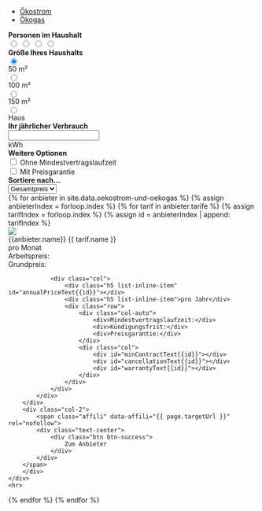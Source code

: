 <ul class="nav nav-tabs" id="myTab" role="tablist">
    <li class="nav-item">
        <a class="nav-link active" id="strom-tab" data-toggle="tab" href="#strom" role="tab" aria-controls="strom"
            aria-selected="true">Ökostrom</a>
    </li>
    <li class="nav-item">
        <a class="nav-link" id="gas-tab" data-toggle="tab" href="#gas" role="tab" aria-controls="gas"
            aria-selected="false">Ökogas</a>
    </li>
</ul>
<div class="alert alert-success">
<div class="row">
    <div class="col-auto">
        <div class="tab-content">
            <div class="tab-pane fade show active" id="strom" role="tabpanel" aria-labelledby="strom-tab">
                <div class="row d-flex align-items-center">
                    <div class="col-auto">
                        <div class="my-1"><b>Personen im Haushalt</b></div>
                        <div id="electricity-toggle" class="btn-group btn-group-toggle" data-toggle="buttons">
                            <label class="btn btn btn-outline-secondary">
                                <input type="radio" name="options" id="electricityOption0" autocomplete="off">
                                <i class="fa fa-user" aria-hidden="true"></i>
                            </label>
                            <label class="btn btn btn-outline-secondary">
                                <input type="radio" name="options" id="electricityOption1" autocomplete="off">
                                <i class="fa fa-user" aria-hidden="true"></i>
                                <i class="fa fa-user" aria-hidden="true"></i>
                            </label>
                            <label class="btn btn btn-outline-secondary">
                                <input type="radio" name="options" id="electricityOption2" autocomplete="off">
                                <i class="fa fa-user" aria-hidden="true"></i>
                                <i class="fa fa-user" aria-hidden="true"></i>
                                <i class="fa fa-user" aria-hidden="true"></i>
                            </label>
                            <label class="btn btn btn-outline-secondary">
                                <input type="radio" name="options" id="electricityOption3" autocomplete="off">
                                <i class="fa fa-user" aria-hidden="true"></i>
                                <i class="fa fa-user" aria-hidden="true"></i>
                                <i class="fa fa-user" aria-hidden="true"></i>
                                <i class="fa fa-user" aria-hidden="true"></i>
                            </label>
                        </div>
                    </div>
                </div>
            </div>
            <div class="tab-pane fade" id="gas" role="tabpanel" aria-labelledby="gas-tab">
                <div class="row d-flex align-items-center">
                    <div class="col-auto">
                        <div class="my-1"><b>Größe Ihres Haushalts</b></div>
                        <div class="btn-group btn-group-toggle" data-toggle="buttons">
                            <label class="btn btn btn-outline-secondary">
                                <input type="radio" name="options" id="gasOption0" autocomplete="off" checked>
                                <i class="fa fa-home" aria-hidden="true"></i>
                                <div class="small">50 m²</div>
                            </label>
                            <label class="btn btn btn-outline-secondary">
                                <input type="radio" name="options" id="gasOption1" autocomplete="off">
                                <i class="fa fa-home" aria-hidden="true"></i>
                                <div class="small">100 m²</div>
                            </label>
                            <label class="btn btn btn-outline-secondary">
                                <input type="radio" name="options" id="gasOption2" autocomplete="off">
                                <i class="fa fa-home" aria-hidden="true"></i>
                                <div class="small">150 m²</div>
                            </label>
                            <label class="btn btn btn-outline-secondary">
                                <input type="radio" name="options" id="gasOption3" autocomplete="off">
                                <i class="fa fa-home" aria-hidden="true"></i>
                                <div class="small">Haus</div>
                            </label>
                        </div>
                    </div>
                </div>
            </div>
        </div>
    </div>
    <div class="col">
        <div class="row">
            <div class="col-auto">
                <div class="my-1"><b>Ihr jährlicher Verbrauch</b></div>
                <div class="input-group">
                    <input id="energyInput" type="text" class="form-control" aria-label="1500kWh">
                    <div class="input-group-append">
                        <span class="input-group-text">kWh</span>
                    </div>
                </div>
            </div>
            <div class="col-auto">
                <div class="my-1"><b>Weitere Optionen</b></div>
                <div class="form-check">
                    <input class="form-check-input" onclick="setCheckboxValue()" id="minContract" type="checkbox"
                        value="">
                    <label class="form-check-label" for="minContract">
                        Ohne Mindestvertragslaufzeit
                    </label>
                </div>
                <div class="form-check">
                    <input class="form-check-input" onclick="setCheckboxValue()" id="warranty" type="checkbox" value="">
                    <label class="form-check-label" for="warranty">
                        Mit Preisgarantie
                    </label>
                </div>
            </div>
            <div class="col">
                <div class="my-1"><b>Sortiere nach...</b></div>
                <div class="input-group mb-3">
                    <select class="custom-select" id="sortSelection">
                      <option value="1">Gesamtpreis</option>
                      <option value="2">Grundpreis</option>
                      <option value="3">Arbeitspreis</option>
                    </select>
                  </div>
            </div>
        </div>
    </div>

</div>
</div>
{% for anbieter in site.data.oekostrom-und-oekogas %}
{% assign anbieterIndex = forloop.index %}
{% for tarif in anbieter.tarife %}
{% assign tarifIndex = forloop.index %}
{% assign id = anbieterIndex | append: tarifIndex %}

<div id="workPrice{{id}}" data-value="{{ tarif.arbeitspreis }}"></div>
<div id="basePrice{{id}}" data-value="{{ tarif.grundpreis }}"></div>
<div id="minContract{{id}}" data-value="{{ tarif.minContract }}"></div>
<div id="cancellation{{id}}" data-value="{{ tarif.cancellation }}"></div>
<div id="warranty{{id}}" data-value="{{ tarif.warranty }}"></div>
<div id="type{{id}}" data-value="{{ tarif.typ }}"></div>

<div class="tarife-table mb-4" id="{{id}}">
    <div class="row p-2 d-flex align-items-center">
        <div class="col-2">
            <img src="{{ anbieter.logo }}" class="img-fluid">
        </div>
        <div class="col-7">
            <div class="row">
                <div class="h4 text-secondary">{{anbieter.name}} {{ tarif.name }}</div>
            </div>
            <div class="row">
                <div class="col-auto">
                    <div class="h5 list-inline-item" id="monthlyPriceText{{id}}"></div>
                    <div class="h5 list-inline-item">pro Monat</div>
                    <div class="row">
                        <div class="col-auto">
                            <div>Arbeitspreis:</div>
                            <div>Grundpreis:</div>
                        </div>
                        <div class="col">
                            <div id="workPriceText{{id}}"></div>
                            <div id="basePriceText{{id}}"></div>
                        </div>
                    </div>
                </div>

                <div class="col">
                    <div class="h5 list-inline-item" id="annualPriceText{{id}}"></div>
                    <div class="h5 list-inline-item">pro Jahr</div>
                    <div class="row">
                        <div class="col-auto">
                            <div>Mindestvertragslaufzeit:</div>
                            <div>Kündigungsfrist:</div>
                            <div>Preisgarantie:</div>
                        </div>
                        <div class="col">
                            <div id="minContractText{{id}}"></div>
                            <div id="cancellationText{{id}}"></div>
                            <div id="warrantyText{{id}}"></div>
                        </div>
                    </div>
                </div>
            </div>
        </div>
        <div class="col-2">
            <span class="affili" data-affili="{{ page.targetUrl }}" rel="nofollow">
            <div class="text-center">
                <div class="btn btn-success">
                    Zum Anbieter
                </div>
            </div>
        </span>
        </div>
    </div>
    <hr>
</div>
{% endfor %}
{% endfor %}